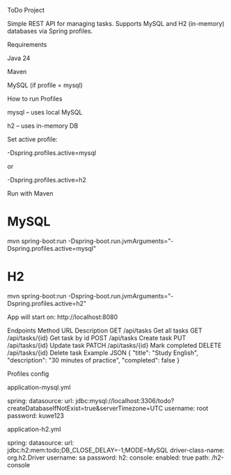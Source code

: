 ToDo Project

Simple REST API for managing tasks. Supports MySQL and H2 (in-memory) databases via Spring profiles.

Requirements

Java 24

Maven

MySQL (if profile = mysql)

How to run
Profiles

mysql – uses local MySQL

h2 – uses in-memory DB

Set active profile:

-Dspring.profiles.active=mysql


or

-Dspring.profiles.active=h2

Run with Maven
# MySQL
mvn spring-boot:run -Dspring-boot.run.jvmArguments="-Dspring.profiles.active=mysql"

# H2
mvn spring-boot:run -Dspring-boot.run.jvmArguments="-Dspring.profiles.active=h2"


App will start on: http://localhost:8080

Endpoints
Method	URL	Description
GET	/api/tasks	Get all tasks
GET	/api/tasks/{id}	Get task by id
POST	/api/tasks	Create task
PUT	/api/tasks/{id}	Update task
PATCH	/api/tasks/{id}	Mark completed
DELETE	/api/tasks/{id}	Delete task
Example JSON
{
  "title": "Study English",
  "description": "30 minutes of practice",
  "completed": false
}

Profiles config

application-mysql.yml

spring:
  datasource:
    url: jdbc:mysql://localhost:3306/todo?createDatabaseIfNotExist=true&serverTimezone=UTC
    username: root
    password: kuwe123


application-h2.yml

spring:
  datasource:
    url: jdbc:h2:mem:todo;DB_CLOSE_DELAY=-1;MODE=MySQL
    driver-class-name: org.h2.Driver
    username: sa
    password:
  h2:
    console:
      enabled: true
      path: /h2-console
